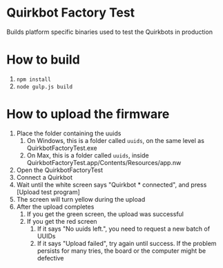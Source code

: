 # Quirkbot Factory Test

Builds platform specific binaries used to test the Quirkbots in production

# How to build

1. `npm install`
2. `node gulp.js build`

# How to upload the firmware

1. Place the folder containing the uuids
	1. On Windows, this is a folder called `uuids`, on the same level as
	QuirkbotFactoryTest.exe
	2. On Max, this is a folder called `uuids`, inside
	QuirkbotFactoryTest.app/Contents/Resources/app.nw
2. Open the QuirkbotFactoryTest
3. Connect a Quirkbot
4. Wait until the white screen says "Quirkbot * connected", and press
[Upload test program]
5. The screen will turn yellow during the upload
6. After the upload completes
	1. If you get the green screen, the upload was successful
	2. If you get the red screen
		1. If it says "No uuids left.", you need to request a new batch of UUIDs
		2. If it says "Upload failed", try again until success. If the problem
		persists for many tries, the board or the computer might be defective
